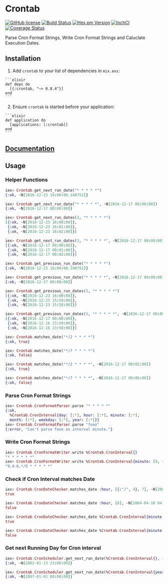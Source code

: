 # Crontab

[![GitHub license](https://img.shields.io/badge/license-MIT-blue.svg)](https://raw.githubusercontent.com/jshmrtn/crontab/master/LICENSE)
[![Build Status](https://travis-ci.org/jshmrtn/crontab.svg?branch=master)](https://travis-ci.org/jshmrtn/crontab)
[![Hex.pm Version](https://img.shields.io/hexpm/v/crontab.svg?style=flat)](https://hex.pm/packages/crontab)
[![InchCI](https://inch-ci.org/github/jshmrtn/crontab.svg?branch=master)](https://inch-ci.org/github/jshmrtn/crontab)
[![Coverage Status](https://coveralls.io/repos/github/jshmrtn/crontab/badge.svg?branch=master)](https://coveralls.io/github/jshmrtn/crontab?branch=master)

Parse Cron Format Strings, Write Cron Format Strings and Caluclate Execution Dates.

## Installation

  1. Add `crontab` to your list of dependencies in `mix.exs`:

    ```elixir
    def deps do
      [{:crontab, "~> 0.8.4"}]
    end
    ```

  2. Ensure `crontab` is started before your application:

    ```elixir
    def application do
      [applications: [:crontab]]
    end
    ```

## [Documentation](https://hexdocs.pm/crontab/)

## Usage

### Helper Functions

```elixir
iex> Crontab.get_next_run_date("* * * * *")
{:ok, ~N[2016-12-23 16:00:00.348751]}

iex> Crontab.get_next_run_date("* * * * *", ~N[2016-12-17 00:00:00])
{:ok, ~N[2016-12-17 00:00:00]}

iex> Crontab.get_next_run_dates(3, "* * * * *")
[{:ok, ~N[2016-12-23 16:00:00]},
 {:ok, ~N[2016-12-23 16:01:00]},
 {:ok, ~N[2016-12-23 16:02:00]}]

iex> Crontab.get_next_run_dates(3, "* * * * *", ~N[2016-12-17 00:00:00])
[{:ok, ~N[2016-12-17 00:00:00]},
 {:ok, ~N[2016-12-17 00:01:00]},
 {:ok, ~N[2016-12-17 00:02:00]}]

iex> Crontab.get_previous_run_date("* * * * *")
{:ok, ~N[2016-12-23 16:00:00.348751]}

iex> Crontab.get_previous_run_date("* * * * *", ~N[2016-12-17 00:00:00])
{:ok, ~N[2016-12-17 00:00:00]}

iex> Crontab.get_previous_run_dates(3, "* * * * *")
[{:ok, ~N[2016-12-23 16:00:00]},
 {:ok, ~N[2016-12-23 15:59:00]},
 {:ok, ~N[2016-12-23 15:58:00]}]

iex> Crontab.get_previous_run_dates(3, "* * * * *", ~N[2016-12-17 00:00:00])
[{:ok, ~N[2016-12-17 00:00:00]},
 {:ok, ~N[2016-12-16 23:59:00]},
 {:ok, ~N[2016-12-16 23:58:00]}]

iex> Crontab.matches_date("*/2 * * * *")
{:ok, true}

iex> Crontab.matches_date("*/7 * * * *")
{:ok, false}

iex> Crontab.matches_date("*/2 * * * *", ~N[2016-12-17 00:02:00])
{:ok, true}

iex> Crontab.matches_date("*/7 * * * *", ~N[2016-12-17 00:06:00])
{:ok, false}
```

### Parse Cron Format Strings
```elixir
iex> Crontab.CronFormatParser.parse "* * * * *"
{:ok,
  %Crontab.CronInterval{day: [:*], hour: [:*], minute: [:*],
  month: [:*], weekday: [:*], year: [:*]}}
iex> Crontab.CronFormatParser.parse "fooo"
{:error, "Can't parse fooo as interval minute."}
```

### Write Cron Format Strings
```elixir
iex> Crontab.CronFormatWriter.write %Crontab.CronInterval{}
"* * * * * *"
iex> Crontab.CronFormatWriter.write %Crontab.CronInterval{minute: [9, {:-, 4, 6}, {:/, :*, 9}]}
"9,4-6,*/9 * * * * *"
```

### Check if Cron Interval matches Date
```elixir
iex> Crontab.CronDateChecker.matches_date :hour, [{:"/", 4}, 7], ~N[2004-04-16 04:07:08]
true

iex> Crontab.CronDateChecker.matches_date :hour, [8], ~N[2004-04-16 04:07:08]
false

iex> Crontab.CronDateChecker.matches_date %Crontab.CronInterval{minute: [{:"/", 8}]}, ~N[2004-04-16 04:08:08]
true

iex> Crontab.CronDateChecker.matches_date %Crontab.CronInterval{minute: [{:"/", 9}]}, ~N[2004-04-16 04:07:08]
false
```

### Get next Running Day for Cron interval
```elixir
iex> Crontab.CronScheduler.get_next_run_date(%Crontab.CronInterval{}, ~N[2002-01-13 23:00:07])
{:ok, ~N[2002-01-13 23:00:00]}

iex> Crontab.CronScheduler.get_next_run_date(%Crontab.CronInterval{year: [{:/, :*, 9}]}, ~N[2002-01-13 23:00:07])
{:ok, ~N[2007-01-01 00:00:00]}
```
